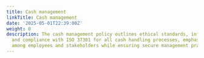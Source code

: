 ```yaml
---
title: Cash management
linkTitle: Cash management
date: '2025-05-01T22:39:00Z'
weight: 0
description: The cash management policy outlines ethical standards, information security,
  and compliance with ISO 37301 for all cash handling processes, emphasizing accountability
  among employees and stakeholders while ensuring secure management practices.
---
```



<!-- Unsupported block type: unsupported -->